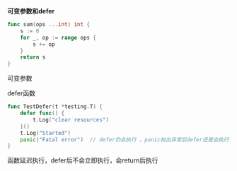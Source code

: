 **可变参数和defer**   
```go
func sum(ops ...int) int {
	s := 0
	for _, op := range ops {
		s += op
    }
	return s
}
```   
可变参数   

defer函数   
```go
func TestDefer(t *testing.T) {
	defer func() {
		t.Log("clear resources")
    }()
    t.Log("Started")
	panic("Fatal error")  // defer仍会执行 ，panic抛出异常后defer还是会执行
}
```   
函数延迟执行，defer后不会立即执行，会return后执行   
